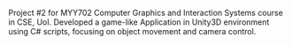 Project #2 for MYY702 Computer Graphics and Interaction Systems course in CSE, UoI. Developed a game-like Application in Unity3D environment using C# scripts, focusing on object movement and camera control. 
